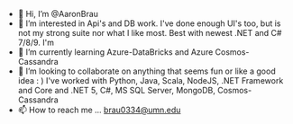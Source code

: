 - 👋 Hi, I’m @AaronBrau
- 👀 I’m interested in Api's and DB work. I've done enough UI's too, but is not my strong suite nor what I like most. Best with newest .NET and C# 7/8/9. I'm 
- 🌱 I’m currently learning Azure-DataBricks and Azure Cosmos-Cassandra
- 💞️ I’m looking to collaborate on anything that seems fun or like a good idea : ) I've worked with Python, Java, Scala, NodeJS, .NET Framework and Core and .NET 5, C#, 
       MS SQL Server, MongoDB, Cosmos-Cassandra
- 📫 How to reach me ... brau0334@umn.edu

<!---
AaronBrau/AaronBrau is a ✨ special ✨ repository because its `README.md` (this file) appears on your GitHub profile.
You can click the Preview link to take a look at your changes.
--->
